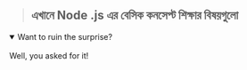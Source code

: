 > ## এখানে  Node .js   এর বেসিক  কনসেপ্ট শিক্ষার বিষয়গুলো  

<details open>
<summary>Want to ruin the surprise?</summary>
<br>
Well, you asked for it!
</details>

